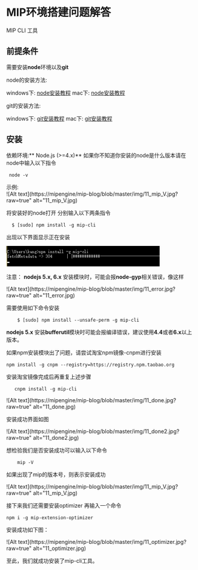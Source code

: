 # MIP环境搭建问题解答
   MIP CLI 工具 

## 前提条件
需要安装**node**环境以及**git**

node的安装方法:

windows下:
[node安装教程](https://www.baidu.com/s?wd=windows%E4%B8%8B%E5%AE%89%E8%A3%85node&rsv_spt=1&rsv_iqid=0xd4abf74300005ce5&issp=1&f=8&rsv_bp=1&rsv_idx=2&ie=utf-8&rqlang=cn&tn=93912046_hao_pg&rsv_enter=1&oq=node%20%E5%AE%89%E8%A3%85&rsv_t=a785CqyQ9RpKKCL78%2BpfCb%2BYbG57Dg9%2BVh8nCkL11e%2Fy4rNwHzfH1OLxqhlqOneaYodNDKwf&rsv_sug1=49&rsv_sug7=101&rsv_pq=8ecb9b0c00007ff4&rsv_sug3=36&rsv_sug2=0&inputT=24514&rsv_sug4=26243)
mac下:
[node安装教程](https://www.baidu.com/s?wd=windows%E4%B8%8B%E5%AE%89%E8%A3%85node&rsv_spt=1&rsv_iqid=0xd4abf74300005ce5&issp=1&f=8&rsv_bp=1&rsv_idx=2&ie=utf-8&rqlang=cn&tn=93912046_hao_pg&rsv_enter=1&oq=node%20%E5%AE%89%E8%A3%85&rsv_t=a785CqyQ9RpKKCL78%2BpfCb%2BYbG57Dg9%2BVh8nCkL11e%2Fy4rNwHzfH1OLxqhlqOneaYodNDKwf&rsv_sug1=49&rsv_sug7=101&rsv_pq=8ecb9b0c00007ff4&rsv_sug3=36&rsv_sug2=0&inputT=24514&rsv_sug4=26243)

git的安装方法:

windows下:
[git安装教程](https://www.baidu.com/s?wd=windows%E4%B8%8B%E5%AE%89%E8%A3%85git&rsv_spt=1&rsv_iqid=0xd4abf74300005ce5&issp=1&f=8&rsv_bp=1&rsv_idx=2&ie=utf-8&rqlang=cn&tn=93912046_hao_pg&rsv_enter=1&oq=mac%E4%B8%8B%E5%AE%89%E8%A3%85nodejs&rsv_t=d110N%2Bj0kMrkYiNWUYjNtW9ux3ILb%2BI2AwypVDVonpP%2B%2Bvbxi01rUp55PQDNPlK0XGIVB83w&rsv_pq=c402cbb000009353&inputT=24514&rsv_sug3=58&rsv_sug1=67&rsv_sug7=100&bs=mac%E4%B8%8B%E5%AE%89%E8%A3%85nodejs)
mac下:
[git安装教程](https://www.baidu.com/s?wd=mac%E4%B8%8B%E5%AE%89%E8%A3%85git&rsv_spt=1&rsv_iqid=0xd4abf74300005ce5&issp=1&f=8&rsv_bp=1&rsv_idx=2&ie=utf-8&rqlang=cn&tn=93912046_hao_pg&rsv_enter=1&oq=windows%E4%B8%8B%E5%AE%89%E8%A3%85git&rsv_t=5eb6FU22Qo8IXaLHm6afHBRe%2F3ncNACCRxIOkR6QAP0EFBKXn4UWWypr7vvRhOmPjcdKnhWF&rsv_pq=fde61d5200009578&inputT=69859&rsv_sug3=65&rsv_sug1=72&rsv_sug7=100&bs=windows%E4%B8%8B%E5%AE%89%E8%A3%85git)

## 安装
依赖环境:** Node.js (>=4.x)**
如果你不知道你安装的node是什么版本请在node中输入以下指令


```
 node -v
```


示例:    
![Alt text](https://mipengine/mip-blog/blob/master/img/11_mip_V.jpg?raw=true" alt="11_mip_V.jpg)

将安装好的node打开 分别输入以下两条指令

```
  $ [sudo] npm install -g mip-cli
```


 出现以下界面显示正在安装


 ![Alt text](./img/11_install.jpg)


 注意： **nodejs 5.x, 6.x** 安装模块时，可能会报**node-gyp**相关错误，像这样



![Alt text](https://mipengine/mip-blog/blob/master/img/11_error.jpg?raw=true" alt="11_error.jpg)


需要使用如下命令安装

```
    $ [sudo] npm install --unsafe-perm -g mip-cli
```


   **nodejs 5.x** 安装**bufferutil**模块时可能会报编译错误，建议使用**4.4**或者**6.x**以上版本。


如果npm安装模块出了问题，请尝试淘宝npm镜像-cnpm进行安装


```
npm install -g cnpm --registry=https://registry.npm.taobao.org
```


安装淘宝镜像完成后再重复上述步骤


```
   cnpm install -g mip-cli
```

![Alt text](https://mipengine/mip-blog/blob/master/img/11_done.jpg?raw=true" alt="11_done.jpg)

安装成功界面如图

![Alt text](https://mipengine/mip-blog/blob/master/img/11_done2.jpg?raw=true" alt="11_done2.jpg)

想检验我们是否安装成功可以输入以下命令


```
	mip -V
```

如果出现了mip的版本号，则表示安装成功

![Alt text](https;//mipengine/mip-blog/blob/master/img/11_mip_V.jpg?raw=true" alt="11_mip_V.jpg)


接下来我们还需要安装optimizer
再输入一个命令


```
npm i -g mip-extension-optimizer
```

安装成功如下图：

![Alt text](https://mipengine/mip-blog/blob/master/img/11_optimizer.jpg?raw=true" alt="11_optimizer.jpg)

至此，我们就成功安装了mip-cli工具。
